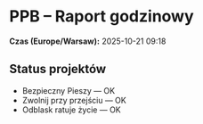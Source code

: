 # PPB – Raport godzinowy
**Czas (Europe/Warsaw):** 2025-10-21 09:18

## Status projektów
- Bezpieczny Pieszy — OK
- Zwolnij przy przejściu — OK
- Odblask ratuje życie — OK

